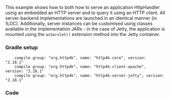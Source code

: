 This example shows how to both how to serve an application HttpHandler using an embedded an HTTP server and to query it using an HTTP client. All server-backend implementations are launched in an identical manner (in 1LOC). Additionally, server instances can be customised using classes available in the implementation JARs - in the case of Jetty, the application is mounted using the `asServlet()` extension method into the Jetty container.

### Gradle setup
```
    compile group: "org.http4k", name: "http4k-core", version: "2.18.1"
    compile group: "org.http4k", name: "http4k-client-apache", version: "2.18.1"
    compile group: "org.http4k", name: "http4k-server-jetty", version: "2.18.1"
```

### Code
<script src="http://gist-it.appspot.com/https://github.com/http4k/http4k/blob/master/src/docs/cookbook/container_integration/example.kt"></script>

